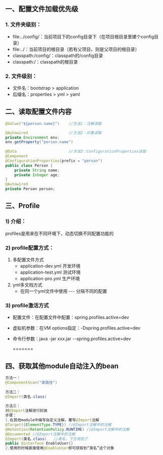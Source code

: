 ## 一、配置文件加载优先级

### 1. 文件夹级别：

- file:../config/：当前项目下的config目录下（在项目根目录里建个config目录）
- file:../：当前项目的根目录（若有父项目，则是父项目的根目录）
- classpath:/config/：classpath的/config目录
- classpath:/：classpath的根目录

### 2. 文件级别：

- 文件名：bootstrap > application
- 后缀名：properties > yml > yaml



## 二、读取配置文件内容

```java
@Value("${person.name}")	//方法1：注解读取

@Autowired					//方法2：对象读取
private Environment env;
env.getProperty("person.name")
    
@Data						//方法3：ConfigurationProperties读取						
@Component
@ConfigurationProperties(prefix = "person")
public class Person {
    private String name;
    private Integer age;
}
@Autowired
private Person person;
```



## 三、Profile

### 1) 介绍：

profiles是用来在不同环境下，动态切换不同配置功能的

### 2) profile配置方式：

1. 多配置文件方式
   - application-dev.yml 开发环境
   - application-test.yml 测试环境
   - application-pro.yml 生产环境
2. yml多文档方式
   - 在同一个yml文件中使用 --- 分隔不同的配置

### 3) profile激活方式

- 配置文件：在配置文件中配置：spring.profiles.active=dev
- 虚拟机参数：在VM options指定：-Dspring.profiles.active=dev
- 命令行参数：java -jar xxx.jar  --spring.profiles.active=dev


  =======

## 四、获取其他module自动注入的bean

```java
方法一：
@ComponentScan("类路径")
    
方法二：
@Import(类名.class)
    
方法三：
对@Import注解进行封装
步骤：
1.在其他module中编写自定义注解，覆写@Import注解    
@Target({ElementType.TYPE})	//@Import注解中的注解
@Retention(RetentionPolicy.RUNTIME)	//@Import注解中的注解
@Documented	//@Import注解中的注解
@Import(类名.class)	//类名，下方用到了
public @interface EnableUser{}
2.使用的时候直接使用@EnableUser即可获取到“类名”这个对象
```








